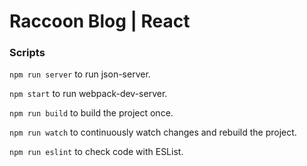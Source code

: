 # Raccoon Blog | React

### Scripts

`npm run server` to run json-server.

`npm start` to run webpack-dev-server.

`npm run build` to build the project once.

`npm run watch` to continuously watch changes and rebuild the project.

`npm run eslint` to check code with ESList.
